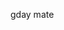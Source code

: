 gday mate
<!---
tommiedizon/tommiedizon is a ✨ special ✨ repository because its `README.md` (this file) appears on your GitHub profile.
You can click the Preview link to take a look at your changes.
--->
